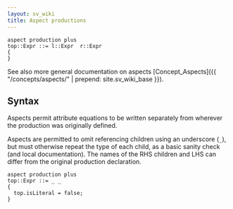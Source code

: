```yaml
---
layout: sv_wiki
title: Aspect productions
---
```



```
aspect production plus
top::Expr ::= l::Expr  r::Expr
{
}
```

See also more general documentation on aspects [Concept\_Aspects]({{ "/concepts/aspects/" | prepend: site.sv_wiki_base }}).

## Syntax

Aspects permit attribute equations to be written separately from wherever the production was originally defined.

Aspects are permitted to omit referencing children using an underscore (`_`), but must otherwise repeat the type of each child, as a basic sanity check (and local documentation). The names of the RHS children and LHS can differ from the original production declaration.

```
aspect production plus
top::Expr ::= _ _
{
  top.isLiteral = false;
}
```

